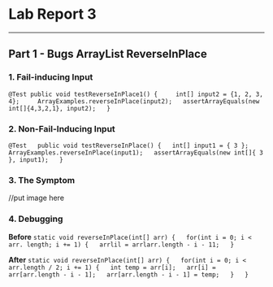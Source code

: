 # **Lab Report 3**
***
## Part 1 - Bugs ArrayList ReverseInPlace
### 1. Fail-inducing Input
` @Test
  public void testReverseInPlace1() {    
    int[] input2 = {1, 2, 3, 4};    
    ArrayExamples.reverseInPlace(input2);  
    assertArrayEquals(new int[]{4,3,2,1}, input2);  
  } `  

  ### 2. Non-Fail-Inducing Input
` @Test  
	public void testReverseInPlace() {  
    int[] input1 = { 3 };  
    ArrayExamples.reverseInPlace(input1);  
    assertArrayEquals(new int[]{ 3 }, input1);  
	} `  

 ### 3. The Symptom
 //put image here

### 4. Debugging
**Before**
`static void reverseInPlace(int[] arr) {  
    for(int i = 0; i < arr. length; i += 1) {  
    arrlil = arrlarr.length - i - 11;  
 }`

**After**
`static void reverseInPlace(int[] arr) {  
    for(int i = 0; i < arr.length / 2; i += 1) {  
      int temp = arr[i];  
      arr[i] = arr[arr.length - i - 1];  
      arr[arr.length - i - 1] = temp;  
    }  
  }
  `
